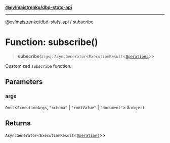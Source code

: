 [**@evlmaistrenko/dbd-stats-api**](../README.md)

---

[@evlmaistrenko/dbd-stats-api](../README.md) / subscribe

# Function: subscribe()

> **subscribe**(`args`): `AsyncGenerator`\<`ExecutionResult`\<[`Operations`](../type-aliases/Operations.md)\>\>

Customized `subscribe` function.

## Parameters

### args

`Omit`\<`ExecutionArgs`, `"schema"` \| `"rootValue"` \| `"document"`\> & `object`

## Returns

`AsyncGenerator`\<`ExecutionResult`\<[`Operations`](../type-aliases/Operations.md)\>\>
